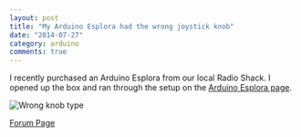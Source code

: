 ```yaml
---
layout: post
title: "My Arduino Esplora had the wrong joystick knob"
date: "2014-07-27"
category: arduino
comments: true
---
```


I recently purchased an Arduino Esplora from our local Radio Shack. I opened up the box and ran through the setup on the [Arduino Esplora page](http://arduino.cc/en/Main/ArduinoBoardEsplora).

![Wrong knob type]()

[Forum Page](http://forum.arduino.cc/index.php?topic=144164.0)